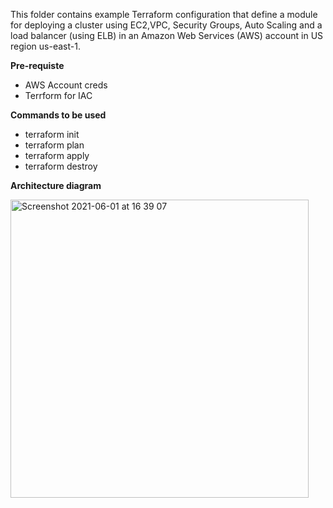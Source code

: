 
This folder contains example Terraform configuration that define a module for deploying a cluster using EC2,VPC, Security Groups, Auto Scaling and a load balancer (using ELB) in an Amazon Web Services (AWS) account in US region us-east-1. 

**Pre-requiste**

  - AWS Account creds
  - Terrform for IAC

**Commands to be used**

  - terraform init 
  - terraform plan 
  - terraform apply 
  - terraform destroy

**Architecture diagram**

<img width="477" alt="Screenshot 2021-06-01 at 16 39 07" src="https://user-images.githubusercontent.com/52453070/120351713-01095980-c2f8-11eb-8087-de1c0ca1f1f5.png">

